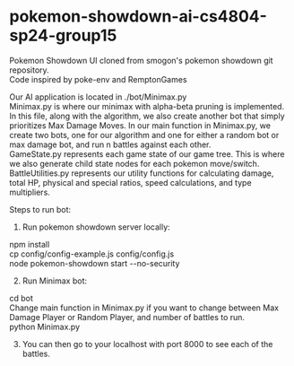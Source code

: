 # pokemon-showdown-ai-cs4804-sp24-group15

Pokemon Showdown UI cloned from smogon's pokemon showdown git repository.\
Code inspired by poke-env and RemptonGames

Our AI application is located in ./bot/Minimax.py\
Minimax.py is where our minimax with alpha-beta pruning is implemented. In this file, along with the algorithm, we also create another bot that simply prioritizes Max Damage Moves. In our main function in Minimax.py, we create two bots, one for our algorithm and one for either a random bot or max damage bot, and run n battles against each other.\
GameState.py represents each game state of our game tree. This is where we also generate child state nodes for each pokemon move/switch.\
BattleUtilities.py represents our utility functions for calculating damage, total HP, physical and special ratios, speed calculations, and type multipliers.

Steps to run bot:
1. Run pokemon showdown server locally:

npm install\
cp config/config-example.js config/config.js\
node pokemon-showdown start --no-security

2. Run Minimax bot:

cd bot\
Change main function in Minimax.py if you want to change between Max Damage Player or Random Player, and number of battles to run.\
python Minimax.py

3. You can then go to your localhost with port 8000 to see each of the battles.

